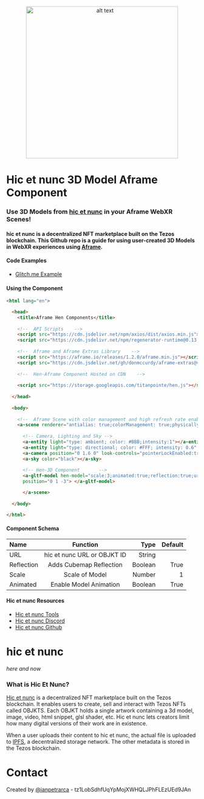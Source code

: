 <p style="margin-top:50px" align="center">
<img src="https://user-images.githubusercontent.com/1003196/122106218-a4be3380-cde7-11eb-9e64-ffff2085d151.png" alt="alt text" width="400">
</p>



# Hic et nunc 3D Model Aframe Component

### Use 3D Models from [hic et nunc](hicetnunc.xyz/) in your Aframe WebXR Scenes!
#### hic et nunc is a decentralized NFT marketplace built on the Tezos blockchain. This Github repo is a guide for using user-created 3D Models in WebXR experiences using [Aframe](https://aframe.io).

#### Code Examples

- [Glitch.me Example](https://glitch.com/edit/#!/hen-model-aframe-component) 

#### Using the Component 

```html
<html lang="en">

  <head>
    <title>Aframe Hen Components</title>
    
    <!--  API Scripts    -->
    <script src="https://cdn.jsdelivr.net/npm/axios/dist/axios.min.js"></script> 
    <script src="https://cdn.jsdelivr.net/npm/regenerator-runtime@0.13.7/runtime.min.js"></script>
    
    <!--  Aframe and Aframe Extras Library    -->
    <script src="https://aframe.io/releases/1.2.0/aframe.min.js"></script>
    <script src="https://cdn.jsdelivr.net/gh/donmccurdy/aframe-extras@v6.1.1/dist/aframe-extras.min.js"></script>
    
    <!--  Hen-Aframe Component Hosted on CDN    -->
    
    <script src="https://storage.googleapis.com/titanpointe/hen.js"></script>
    
  </head>
   
  <body>
  
    <!--  Aframe Scene with color management and high refresh rate enabled  -->
    <a-scene renderer="antialias: true;colorManagement: true;physicallyCorrectLights: true;highRefreshRate:true">
  
      <!-- Camera, Lighting and Sky -->
      <a-entity light="type: ambient; color: #BBB;intensity:1"></a-entity>
      <a-entity light="type: directional; color: #FFF; intensity: 0.6" position="-0.5 1 1"></a-entity>
      <a-camera position="0 1.6 0" look-controls="pointerLockEnabled:true" fov="50"></a-camera>
      <a-sky color="black"></a-sky>
      
      <!-- Hen-3D Component       -->
      <a-gltf-model hen-model="scale:3;animated:true;reflection:true;url:https://www.hicetnunc.xyz/objkt/128211" 
      position="0 1 -3"> </a-gltf-model>

      </a-scene>
      
  </body>

</html>
```

#### Component Schema
| Name | Function | Type | Default |
| :---         |     :---:      |          ---: |      ---: | 
| URL   | hic et nunc URL or OBJKT ID     | String    |       |
| Reflection     | Adds Cubemap Reflection      | Boolean      | True      |
| Scale     | Scale of Model     | Number      | 1      |
| Animated     | Enable Model Animation    | Boolean      | True      |


#### Hic et nunc Resources
- [Hic et nunc Tools](hicetnunc.tools/)
- [Hic et nunc Discord](https://discord.gg/g7VQt5pJ)
- [Hic et nunc Github](https://github.com/hicetnunc2000/)

# hic et nunc
*here and now* 

### What is Hic Et Nunc?


[Hic et nunc](hicetnunc.xyz/) is a decentralized NFT marketplace built on the Tezos blockchain. It enables users to create, sell and interact with Tezos NFTs called OBJKTS. Each OBJKT holds a single artwork containing a 3d model, image, video, html snippet, glsl shader, etc. Hic et nunc lets creators limit how many digital versions of their work are in existence.

When a user uploads their content to hic et nunc, the actual file is uploaded to [IPFS](https://ipfs.io/), a decentralized storage network. The other metadata is stored in the Tezos blockchain. 

# Contact
Created by [@ianpetrarca](https://www.twitter.com/ianpetrarca) - tz1LobSdhfUqYpMojXWHQLJPhFLEzUEd9JAn
